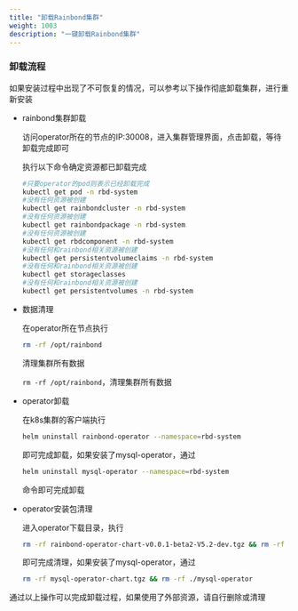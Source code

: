 ```yaml
---
title: "卸载Rainbond集群"
weight: 1003
description: "一键卸载Rainbond集群"
---
```


### 卸载流程

如果安装过程中出现了不可恢复的情况，可以参考以下操作彻底卸载集群，进行重新安装

- rainbond集群卸载

  访问operator所在的节点的IP:30008，进入集群管理界面，点击卸载，等待卸载完成即可

  执行以下命令确定资源都已卸载完成

  ```bash
  #只要operator的pod则表示已经卸载完成
  kubectl get pod -n rbd-system
  #没有任何资源被创建
  kubectl get rainbondcluster -n rbd-system
  #没有任何资源被创建
  kubectl get rainbondpackage -n rbd-system
  #没有任何资源被创建
  kubectl get rbdcomponent -n rbd-system
  #没有任何和rainbond相关资源被创建
  kubectl get persistentvolumeclaims -n rbd-system
  #没有任何和rainbond相关资源被创建
  kubectl get storageclasses
  #没有任何和rainbond相关资源被创建
  kubectl get persistentvolumes -n rbd-system
  ```

- 数据清理

  在operator所在节点执行

  ```bash
  rm -rf /opt/rainbond
  ```

  清理集群所有数据

  ```rm -rf /opt/rainbond```，清理集群所有数据

- operator卸载

  在k8s集群的客户端执行

  ```bash
  helm uninstall rainbond-operator --namespace=rbd-system
  ```

  即可完成卸载，如果安装了mysql-operator，通过

  ```bash
  helm uninstall mysql-operator --namespace=rbd-system
  ```

  命令即可完成卸载

- operator安装包清理

  进入operator下载目录，执行
  
  ```bash
  rm -rf rainbond-operator-chart-v0.0.1-beta2-V5.2-dev.tgz && rm -rf ./chart
  ```
  
  即可完成清理，如果安装了mysql-operator，通过
  
  ```bash
  rm -rf mysql-operator-chart.tgz && rm -rf ./mysql-operator
  ```

通过以上操作可以完成卸载过程，如果使用了外部资源，请自行删除或清理

